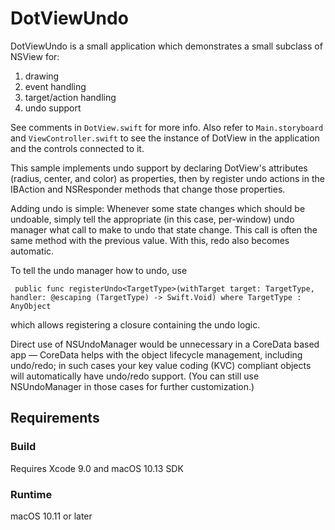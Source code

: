 # DotViewUndo

DotViewUndo is a small application which demonstrates a small subclass of NSView for:

1. drawing
2. event handling
3. target/action handling
4. undo support

See comments in `DotView.swift` for more info.  Also refer to `Main.storyboard` and `ViewController.swift` to see the instance of DotView in the application and the controls connected to it.

This sample implements undo support by declaring DotView's attributes (radius, center, and color) as properties, then by register undo actions in the IBAction and NSResponder methods that change those properties.

Adding undo is simple: Whenever some state changes which should be undoable, simply tell the appropriate (in this case, per-window) undo manager what call to make to undo that state change. This call is often the same method with the previous value. With this, redo also becomes automatic.  

To tell the undo manager how to undo, use
```
 public func registerUndo<TargetType>(withTarget target: TargetType, handler: @escaping (TargetType) -> Swift.Void) where TargetType : AnyObject
```

which allows registering a closure containing the undo logic.

Direct use of NSUndoManager would be unnecessary in a CoreData based app — CoreData helps with the object lifecycle management, including undo/redo; in such cases your key value coding (KVC) compliant objects will automatically have undo/redo support. (You can still use NSUndoManager in those cases for further customization.)

## Requirements

### Build

Requires Xcode 9.0 and macOS 10.13 SDK

### Runtime
macOS 10.11 or later
